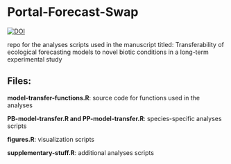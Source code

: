 # Portal-Forecast-Swap
[![DOI](https://zenodo.org/badge/596188870.svg)](https://zenodo.org/doi/10.5281/zenodo.10050034)

repo for the analyses scripts used in the manuscript titled: Transferability of ecological forecasting models to novel biotic conditions in a long-term experimental study

## **Files:**

**model-transfer-functions.R**: source code for functions used in the analyses 

**PB-model-transfer.R and PP-model-transfer.R**: species-specific analyses scripts  

**figures.R**: visualization scripts   

**supplementary-stuff.R**: additional analyses scripts  


